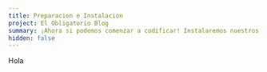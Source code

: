 ```yaml
---
title: Preparacion e Instalacion
project: El Obligatorio Blog
summary: ¡Ahora si podemos comenzar a codificar! Instalaremos nuestros frameworks, paquetes y herramientas en este capitulo.
hidden: false
---
```


Hola
